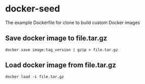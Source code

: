# docker-seed
The example Dockerfile for clone to build custom Docker images

## Save docker image to file.tar.gz
```docker save image:tag_version | gzip > file.tar.gz```

## Load docker image from file.tar.gz
```docker load -i file.tar.gz```

